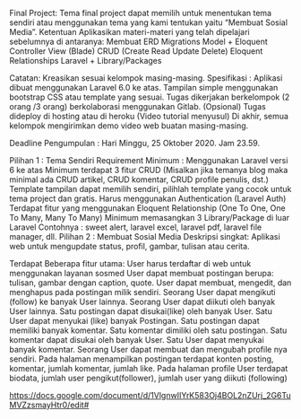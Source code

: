 Final Project: 
Tema final project dapat memilih untuk menentukan tema sendiri atau menggunakan tema yang kami tentukan yaitu “Membuat Sosial Media”.
Ketentuan
Aplikasikan materi-materi yang telah dipelajari sebelumnya di antaranya: 
Membuat ERD
Migrations
Model + Eloquent
Controller
View (Blade)
CRUD (Create Read Update Delete)
Eloquent Relationships
Laravel + Library/Packages

Catatan: Kreasikan sesuai kelompok masing-masing. 
Spesifikasi :
Aplikasi dibuat menggunakan Laravel 6.0 ke atas.
Tampilan simple menggunakan bootstrap CSS atau template yang sesuai.
Tugas dikerjakan berkelompok (2 orang /3 orang) berkolaborasi menggunakan Gitlab.
(Opsional) Tugas dideploy di hosting atau di heroku (Video tutorial menyusul)
Di akhir, semua kelompok mengirimkan demo video web buatan masing-masing.


Deadline Pengumpulan : Hari Minggu, 25 Oktober 2020. Jam 23.59.

Pilihan 1 : Tema Sendiri
Requirement Minimum :
Menggunakan Laravel versi 6 ke atas
Minimum terdapat 3 fitur CRUD (Misalkan jika temanya blog maka minimal ada CRUD artikel, CRUD komentar, CRUD profile penulis, dst.)
Template tampilan dapat memilih sendiri, pilihlah template yang cocok untuk tema project dan gratis.
Harus menggunakan Authentication (Laravel Auth)
Terdapat fitur yang menggunakan Eloquent Relationship (One To One, One To Many, Many To Many) 
Minimum memasangkan 3 Library/Package di luar Laravel Contohnya : sweet alert, laravel excel, laravel pdf, laravel file manager, dll. 
Pilihan 2 : Membuat Sosial Media
Deskripsi singkat: 
Aplikasi web untuk mengupdate status, profil, gambar, tulisan atau cerita. 

Terdapat Beberapa fitur utama:
User harus terdaftar di web untuk menggunakan layanan sosmed
User dapat membuat postingan berupa: tulisan, gambar dengan caption, quote. 
User dapat membuat, mengedit, dan menghapus pada postingan milik sendiri. 
Seorang User dapat mengikuti (follow) ke banyak User lainnya. Seorang User dapat diikuti oleh banyak User lainnya. 
Satu postingan dapat disukai(like) oleh banyak User. Satu User dapat menyukai (like) banyak Postingan.
Satu postingan dapat memiliki banyak komentar. Satu komentar dimiliki oleh satu postingan.
Satu komentar dapat disukai oleh banyak User. Satu User dapat menyukai banyak komentar. 
Seorang User dapat membuat dan mengubah profile nya sendiri. 
Pada halaman menampilkan postingan terdapat konten posting, komentar, jumlah komentar, jumlah like.
Pada halaman profile User terdapat biodata, jumlah user pengikut(follower), jumlah user yang diikuti (following)

https://docs.google.com/document/d/1VlgnwIIYrK583Oj4BOL2nZUrj_2G6TuMVZzsmayHtr0/edit#
